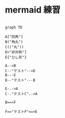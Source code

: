 # mermaid 練習

``` mermaid

graph TD

A["四角"]
B("角丸")
C(("丸"))
D>"非対称"]
E{"ひし形"}

A-->B
C--"テスト"-->D
B---E
D--"テスト"---B

E-.->A
C-."テストC".->A

B==>F

F=="テストF"==>E

```